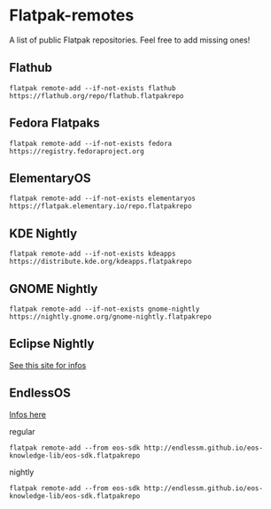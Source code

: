 # Flatpak-remotes
A list of public Flatpak repositories. Feel free to add missing ones!

## Flathub

    flatpak remote-add --if-not-exists flathub https://flathub.org/repo/flathub.flatpakrepo
  
## Fedora Flatpaks

    flatpak remote-add --if-not-exists fedora https://registry.fedoraproject.org
    
## ElementaryOS

    flatpak remote-add --if-not-exists elementaryos https://flatpak.elementary.io/repo.flatpakrepo
    
## KDE Nightly

    flatpak remote-add --if-not-exists kdeapps https://distribute.kde.org/kdeapps.flatpakrepo
    
## GNOME Nightly

    flatpak remote-add --if-not-exists gnome-nightly https://nightly.gnome.org/gnome-nightly.flatpakrepo
    
## Eclipse Nightly

[See this site for infos](http://eclipse.matbooth.co.uk/flatpak/nightlies.html)

## EndlessOS

[Infos here](http://endlessm.github.io/eos-knowledge-lib/contributing)

regular

    flatpak remote-add --from eos-sdk http://endlessm.github.io/eos-knowledge-lib/eos-sdk.flatpakrepo
    
nightly

    flatpak remote-add --from eos-sdk http://endlessm.github.io/eos-knowledge-lib/eos-sdk.flatpakrepo
    
 

